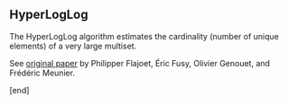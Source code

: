 ## HyperLogLog

The HyperLogLog algorithm estimates the cardinality (number of unique elements) of a very large multiset.

See [original paper](algo.inria.fr/flajolet/Publications/FlFuGaMe07.pdf) by Philipper Flajoet, Éric Fusy, Olivier Genouet, and Frédéric Meunier.

[end]
